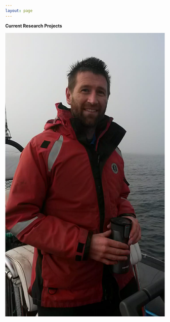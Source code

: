```yaml
---
layout: page
---
```

**Current Research Projects**

![James](/images/IMG-20180818-WA0000.jpg "Test")